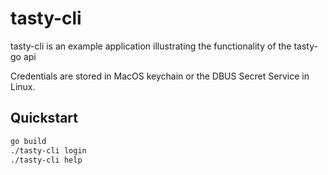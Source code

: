 # tasty-cli

tasty-cli is an example application illustrating the functionality of the tasty-go api

Credentials are stored in MacOS keychain or the DBUS Secret Service in Linux.

## Quickstart

```bash
go build
./tasty-cli login
./tasty-cli help
```